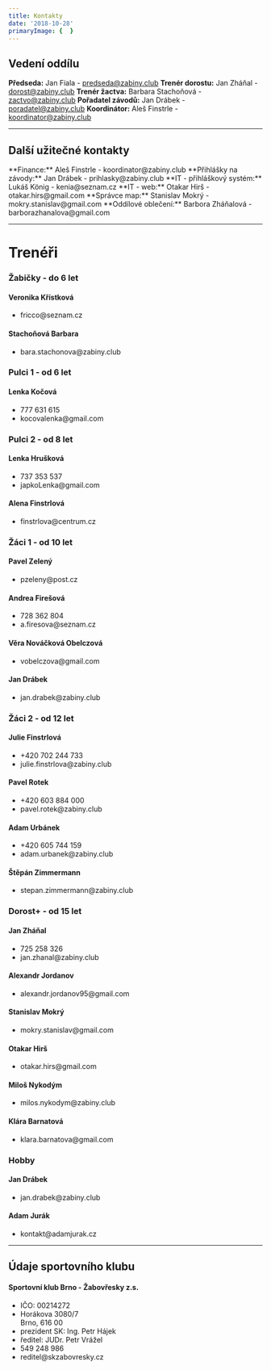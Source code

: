 ```yaml
---
title: Kontakty
date: '2018-10-28'
primaryImage: {  }
---
```


<h2>Vedení oddílu</h2>

**Předseda:** Jan Fiala - predseda@zabiny.club
**Trenér dorostu:** Jan Zháňal - dorost@zabiny.club
**Trenér žactva:** Barbara Stachoňová - zactvo@zabiny.club
**Pořadatel závodů:** Jan Drábek - poradatel@zabiny.club
**Koordinátor:** Aleš Finstrle - koordinator@zabiny.club

<hr>
<h2>Další užitečné kontakty</h2>
**Finance:** Aleš Finstrle - koordinator@zabiny.club
**Přihlášky na závody:** Jan Drábek - prihlasky@zabiny.club
**IT - přihláškový systém:** Lukáš König - kenia@seznam.cz  
**IT - web:** Otakar Hirš - otakar.hirs@gmail.com
**Správce map:** Stanislav Mokrý - mokry.stanislav@gmail.com
**Oddílové oblečení:** Barbora Zháňalová - barborazhanalova@gmail.com
<div class="row">
    <div class="col-12"> 
    <hr>
    <h1>Trenéři</h1>
    </div>
    <div class="divOuter col-lg-6" id="zabicky">
        <div class="contact--divInner">
        <h3>Žabičky - do 6 let</h3>
            <h4>Veronika Křístková</h4>
            <ul class="fa-ul">
                <li><i class="fa-li fa fa-envelope"></i>fricco@seznam.cz</li>
            </ul>
            <h4>Stachoňová Barbara</h4>
            <ul class="fa-ul">
                <li><i class="fa-li fa fa-envelope"></i>bara.stachonova@zabiny.club</li>
            </ul>
        </div>
    </div>
    <div class="divOuter col-lg-6" id="pulci1">
        <div class="contact--divInner">
        <h3>Pulci 1 - od 6 let</h3>
            <h4>Lenka Kočová</h4>
            <ul class="fa-ul">
                <li><i class="fa-li fa fa-phone"></i>777 631 615</li>
                <li><i class="fa-li fa fa-envelope"></i>kocovalenka@gmail.com</li>
            </ul>      
        </div>
    </div>
    <div class="divOuter col-lg-6" id="pulci2">
        <div class="contact--divInner">
        <h3>Pulci 2 - od 8 let</h3>
            <h4>Lenka Hrušková</h4>
            <ul class="fa-ul">
                <li><i class="fa-li fa fa-phone"></i>737 353 537</li>
                <li><i class="fa-li fa fa-envelope"></i>japkoLenka@gmail.com</li>
            </ul>
            <h4>Alena Finstrlová</h4>
            <ul class="fa-ul">
                <li><i class="fa-li fa fa-envelope"></i>finstrlova@centrum.cz</li>
            </ul>          
            </div>
    </div>
    <div class="divOuter col-lg-6" id="zaci1">
       <div class="contact--divInner">
        <h3>Žáci 1 - od 10 let</h3>
            <h4>Pavel Zelený</h4>
            <ul class="fa-ul">
                <li><i class="fa-li fa fa-envelope"></i>pzeleny@post.cz</li>
            </ul>
            <h4>Andrea Firešová</h4>
            <ul class="fa-ul">
                <li><i class="fa-li fa fa-phone"></i>728 362 804</li>
                <li><i class="fa-li fa fa-envelope"></i>a.firesova@seznam.cz</li>
            </ul>   
            <h4>Věra Nováčková Obelczová</h4>
            <ul class="fa-ul">
                <li><i class="fa-li fa fa-envelope"></i>vobelczova@gmail.com</li>
            </ul>     
            <h4>Jan Drábek</h4>
            <ul class="fa-ul">
                <li><i class="fa-li fa fa-envelope"></i>jan.drabek@zabiny.club</li>
            </ul>
       </div>
    </div>
    <div class="divOuter col-lg-6" id="zaci2">
       <div class="contact--divInner">
        <h3>Žáci 2 - od 12 let</h3>
            <h4>Julie Finstrlová</h4>
            <ul class="fa-ul">
                <li><i class="fa-li fa fa-phone"></i>+420 702 244 733</li>
                <li><i class="fa-li fa fa-envelope"></i>julie.finstrlova@zabiny.club</li>
            </ul>
            <h4>Pavel Rotek</h4>
            <ul class="fa-ul">
                <li><i class="fa-li fa fa-phone"></i>+420 603 884 000</li>
                <li><i class="fa-li fa fa-envelope"></i>pavel.rotek@zabiny.club</li>
            </ul>
            <h4>Adam Urbánek</h4>
            <ul class="fa-ul">
                <li><i class="fa-li fa fa-phone"></i>+420 605 744 159</li>
                <li><i class="fa-li fa fa-envelope"></i>adam.urbanek@zabiny.club</li>
            </ul>
            <h4>Štěpán Zimmermann</h4>
            <ul class="fa-ul">
                <li><i class="fa-li fa fa-envelope"></i>stepan.zimmermann@zabiny.club</li>
            </ul>
        </div>
    </div>
    <div class="divOuter col-lg-6" id="dorost">
        <div class="contact--divInner">
        <h3>Dorost+ - od 15 let</h3>
            <h4>Jan Zháňal</h4>
            <ul class="fa-ul">
                <li><i class="fa-li fa fa-phone"></i>725 258 326</li>
                <li><i class="fa-li fa fa-envelope"></i>jan.zhanal@zabiny.club</li>
            </ul>
            <h4>Alexandr Jordanov</h4>
            <ul class="fa-ul">
                <li><i class="fa-li fa fa-envelope"></i>alexandr.jordanov95@gmail.com</li>
            </ul>
            <h4>Stanislav Mokrý</h4>
            <ul class="fa-ul">
                <li><i class="fa-li fa fa-envelope"></i>mokry.stanislav@gmail.com</li>
            </ul>
            <h4>Otakar Hirš</h4>
            <ul class="fa-ul">
                <li><i class="fa-li fa fa-envelope"></i>otakar.hirs@gmail.com</li>
            </ul>
            <h4>Miloš Nykodým</h4>
            <ul class="fa-ul">
                <li><i class="fa-li fa fa-envelope"></i>milos.nykodym@zabiny.club</li>
            </ul>
            <h4>Klára Barnatová</h4>
            <ul class="fa-ul">
                <li><i class="fa-li fa fa-envelope"></i>klara.barnatova@gmail.com</li>
            </ul>
        </div>
    </div>
    <div class="divOuter col-lg-6" id="hobby">
        <div class="contact--divInner">
        <h3>Hobby</h3>
            <h4>Jan Drábek</h4>
            <ul class="fa-ul">
                <li><i class="fa-li fa fa-envelope"></i>jan.drabek@zabiny.club</li>
            </ul>
            <h4>Adam Jurák</h4>
            <ul class="fa-ul">
                <li><i class="fa-li fa fa-envelope"></i>kontakt@adamjurak.cz</li>
            </ul>
        </div>
    </div>
</div>
    
<hr>
<h2>Údaje sportovního klubu</h2>
<h4>Sportovní klub Brno - Žabovřesky z.s.</h4>
<ul class="fa-ul">
    <li>IČO: 00214272</li>
    <li><i class="fa-li fa fa-map-marker"></i>Horákova 3080/7<br>Brno, 616 00</li>
    <li>prezident SK: Ing. Petr Hájek</li>
    <li>ředitel: JUDr. Petr Vrážel</li>
    <li><i class="fa-li fa fa-phone"></i>549 248 986</li>
    <li><i class="fa-li fa fa-envelope"></i>reditel@skzabovresky.cz</li>
</ul>



 


